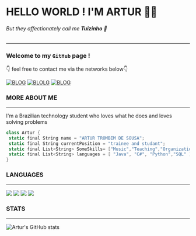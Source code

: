 # HELLO WORLD ! I'M ARTUR 🙋‍♂️
###### But they affectionately call me **Tuizinho** 🙂
***
### Welcome to my <code>GitHub</code> page !

👇 feel free to contact me via the networks below👇

[![BLOG](    https://img.shields.io/badge/Instagram-E4405F?style=for-the-badge&logo=instagram&logoColor=white)](https://www.instagram.com/artur_trombim?igsh=aXkzaHphMXJ4OXZm&utm_source=qr)  [![BLOLG](https://img.shields.io/badge/LinkedIn-0077B5?style=for-the-badge&logo=linkedin&logoColor=white)](https://www.linkedin.com/in/artur-trombim-324ba324b?utm_source=share&utm_campaign=share_via&utm_content=profile&utm_medium=ios_app) [![BLOG](https://img.shields.io/badge/Gmail-D14836?style=for-the-badge&logo=gmail&logoColor=white)](mailto:tuitrombim@gmail.com?)



### MORE ABOUT ME
***
I'm a Brazilian technology student who loves what he does and loves solving problems
 ~~~cs
class Artur {
  static final String name = "ARTUR TROMBIM DE SOUSA";
  static final String currentPosition = "trainee and studant";
  static final List<String> SomeSkills= ["Music","Teaching","Organization"]
  static final List<String> languages = [ "Java", "C#", "Python","SQL" ];
}
~~~
### LANGUAGES
---
![](https://img.shields.io/badge/C%23-239120?style=for-the-badge&logo=c-sharp&logoColor=white) ![](https://img.shields.io/badge/Java-ED8B00?style=for-the-badge&logo=openjdk&logoColor=white) ![](https://img.shields.io/badge/Python-3776AB?style=for-the-badge&logo=python&logoColor=white) ![](https://img.shields.io/badge/Microsoft_SQL_Server-CC2927?style=for-the-badge&logo=microsoft-sql-server&logoColor=white)

### STATS
---

![Artur's GitHub stats](https://github-readme-stats.vercel.app/api?username=tuizim&show_icons=true&theme=radical)
